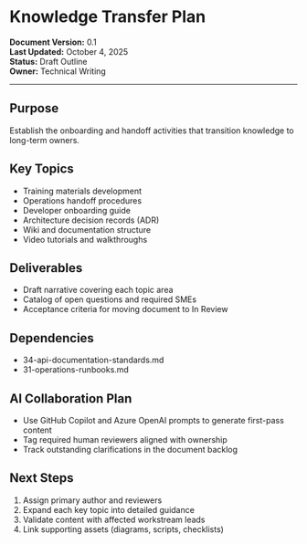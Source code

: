 # Knowledge Transfer Plan

**Document Version:** 0.1  
**Last Updated:** October 4, 2025  
**Status:** Draft Outline  
**Owner:** Technical Writing

---

## Purpose

Establish the onboarding and handoff activities that transition knowledge to long-term owners.

## Key Topics

- Training materials development
- Operations handoff procedures
- Developer onboarding guide
- Architecture decision records (ADR)
- Wiki and documentation structure
- Video tutorials and walkthroughs

## Deliverables

- Draft narrative covering each topic area
- Catalog of open questions and required SMEs
- Acceptance criteria for moving document to In Review

## Dependencies

- 34-api-documentation-standards.md
- 31-operations-runbooks.md

## AI Collaboration Plan

- Use GitHub Copilot and Azure OpenAI prompts to generate first-pass content
- Tag required human reviewers aligned with ownership
- Track outstanding clarifications in the document backlog

## Next Steps

1. Assign primary author and reviewers
2. Expand each key topic into detailed guidance
3. Validate content with affected workstream leads
4. Link supporting assets (diagrams, scripts, checklists)

